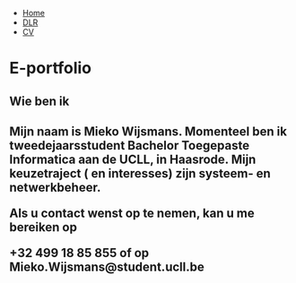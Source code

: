 
  <head><ul>
  <li><a href="https://miekowijsmans.github.io/eportfolio/">Home</a></li>
  <li><a href="https://miekowijsmans.github.io/eportfolio/domainspec">DLR</a></li>
  <li><a href="https://miekowijsmans.github.io/eportfolio/cv">CV</a></li>
</ul>
  </head>


<h1>E-portfolio</h1>
<h2> Wie ben ik <h2>
  <p> Mijn naam is Mieko Wijsmans.
Momenteel ben ik tweedejaarsstudent Bachelor Toegepaste Informatica aan de UCLL, in Haasrode. Mijn keuzetraject ( en interesses) zijn systeem- en netwerkbeheer. </p>
  
  
  <p>Als u contact wenst op te nemen, kan u me bereiken op</p> 
  <p>+32 499 18 85 855 of op Mieko.Wijsmans@student.ucll.be</p>
  


